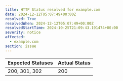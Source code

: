 ```yaml
---
title: HTTP Status resolved for example.com
date: 2024-12-12T05:07:49+00:00Z
resolved: True
resolvedWhen: 2024-12-12T05:07:49+00:00Z
resolvedStartTime: 2024-10-25T21:09:43.191474+00:00
severity: notice
affected:
  - example.com
section: issue
---
```


| Expected Statuses | Actual Status  |
|-------------------|----------------|
| 200, 301, 302 | 200 |
